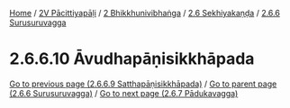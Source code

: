 
[Home](/) / [2V Pācittiyapāḷi](../../...md) / [2 Bhikkhunivibhaṅga](../...md) / [2.6 Sekhiyakaṇḍa](...md) / [2.6.6 Surusuruvagga](../2V/2/2.6/2.6.6.md)

# 2.6.6.10 Āvudhapāṇisikkhāpada

[Go to previous page (2.6.6.9 Satthapāṇisikkhāpada)](2.6.6.9.md) / [Go to parent page (2.6.6 Surusuruvagga)](../2V/2/2.6/2.6.6.md) / [Go to next page (2.6.7 Pādukavagga)](../2.6.7.md)


